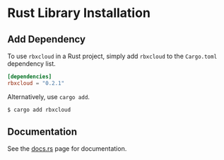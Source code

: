 # Rust Library Installation

## Add Dependency

To use `rbxcloud` in a Rust project, simply add `rbxcloud` to the `Cargo.toml` dependency list.
```toml
[dependencies]
rbxcloud = "0.2.1"
```

Alternatively, use `cargo add`.
```sh
$ cargo add rbxcloud
```

## Documentation

See the [docs.rs](https://docs.rs/rbxcloud/latest/rbxcloud/) page for documentation.

